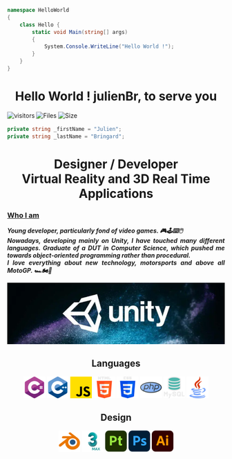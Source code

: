 ```c#
namespace HelloWorld
{
    class Hello {
        static void Main(string[] args)
        {
            System.Console.WriteLine("Hello World !");
        }
    }
}
```

<h1 align="center">Hello World ! julienBr, to serve you</h1>

![visitors](https://visitor-badge.glitch.me/badge?page_id=julienBr)
![Files](https://img.shields.io/github/directory-file-count/julienBr/julienBr)
![Size](https://img.shields.io/github/repo-size/julienBr/julienBr)
<img src="#" alt="">

```c#
private string _firstName = "Julien";
private string _lastName = "Bringard";
```

<h1 align="center">Designer / Developer<br>
Virtual Reality and 3D Real Time Applications</h1>

<h3><u>Who I am</u></h3> 

<p align="justify"><b><i>
    Young developer, particularly fond of video games. 🎮🕹️⌨️🖱️ <br>
    Nowadays, developing mainly on Unity, I have touched many different languages. Graduate of a DUT in Computer Science, which pushed me towards object-oriented programming rather than procedural.<br>
    I love everything about new technology, motorsports and above all MotoGP. 🏎️🏍🏁
</i></b></p>

<p><img width="800" src="img\unity.png" alt="Unity"/></p>

<h2 align="center">Languages</h2>

<p align="center">
<img width="50" src="img\CSharp.png" alt="C#"/>
<img width="50" src="img\C++.png" alt="C++"/>
<img width="50" src="img\JS.png" alt="JS"/>
<img width="50" src="img\HTML5.png" alt="HTML5"/>
<img width="50" src="img\CSS3.png" alt="CSS3"/>
<img width="50" src="img\PHP.png" alt="PHP"/>
<img width="50" src="img\MySQL.png" alt="MySQL"/>
<img width="50" src="img\Java.png" alt="Java"/>
</p>

<h2 align="center">Design</h2>

<p align="center">
<img width="50" src="img\Blender.png" alt="Blender"/>
<img width="50" src="img\3dsMax.png" alt="3dsMax"/>
<img width="50" src="img\Substance3dPainter.png" alt="Substance3dPainter"/>
<img width="50" src="img\Photoshop.png" alt="Photoshop"/>
<img width="50" src="img\Illustrator.png" alt="Illustrator"/>
</p>